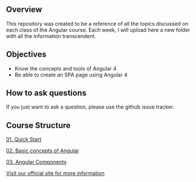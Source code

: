 ## Overview
This repository was created to be a reference of all the topics discussed on each class of the Angular course. Each week, I will upload here a new folder with all the information transcendent.

## Objectives
- Know the concepts and tools of Angular 4
- Be able to create an SPA page using Angular 4

## How to ask questions

If you just want to ask a question, please use the github issue tracker.

## Course Structure

[01. Quick Start](https://github.com/jbrizio/trainings-angular/tree/master/class-01)

[02. Basic concepts of Angular](https://github.com/jbrizio/trainings-angular/tree/master/class-02)

[03. Angular Components](https://github.com/jbrizio/trainings-angular/tree/master/class-03)

[Visit our official site for more information](http://incluit.com/)
